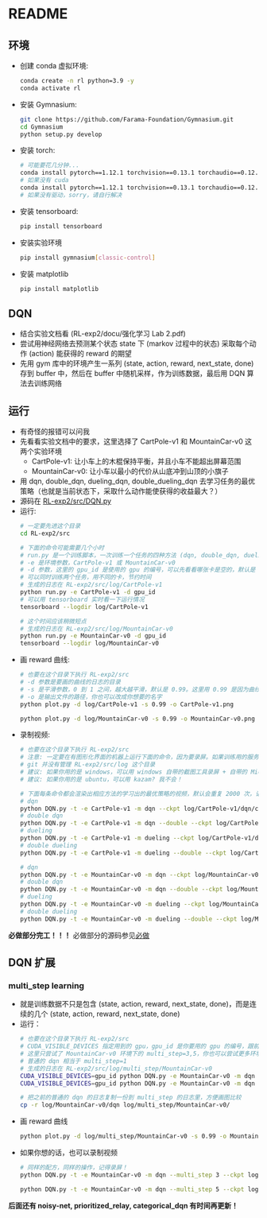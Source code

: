 # README

## 环境
- 创建 conda 虚拟环境: 
  ```bash
  conda create -n rl python=3.9 -y
  conda activate rl
  ```
- 安装 Gymnasium: 
  ```bash
  git clone https://github.com/Farama-Foundation/Gymnasium.git
  cd Gymnasium
  python setup.py develop
  ```
- 安装 torch: 
  ```bash
  # 可能要花几分钟...
  conda install pytorch==1.12.1 torchvision==0.13.1 torchaudio==0.12.1 -c pytorch -y
  # 如果没有 cuda
  conda install pytorch==1.12.1 torchvision==0.13.1 torchaudio==0.12.1 cudatoolkit=11.3 -c pytorch -y
  # 如果没有驱动，sorry，请自行解决
  ```
- 安装 tensorboard: 
  ```bash
  pip install tensorboard
  ```
- 安装实验环境
  ```bash
  pip install gymnasium[classic-control]
  ```
- 安装 matplotlib
  ```bash
  pip install matplotlib
  ```

## DQN
- 结合实验文档看 (RL-exp2/docu/强化学习 Lab 2.pdf)
- 尝试用神经网络去预测某个状态 state 下 (markov 过程中的状态) 采取每个动作 (action) 能获得的 reward 的期望
- 先用 gym 库中的环境产生一系列 (state, action, reward, next_state, done) 存到 buffer 中，然后在 buffer 中随机采样，作为训练数据，最后用 DQN 算法去训练网络

## 运行
- 有奇怪的报错可以问我
- 先看看实验文档中的要求，这里选择了 CartPole-v1 和 MountainCar-v0 这两个实验环境
  - CartPole-v1: 让小车上的木棍保持平衡，并且小车不能超出屏幕范围
  - MountainCar-v0: 让小车以最小的代价从山底冲到山顶的小旗子
- 用 dqn, double_dqn, dueling_dqn, double_dueling_dqn 去学习任务的最优策略（也就是当前状态下，采取什么动作能使获得的收益最大？）
- 源码在 [RL-exp2/src/DQN.py](../RL-exp2/src/DQN.py)
- 运行: 
  ```bash
  # 一定要先进这个目录
  cd RL-exp2/src

  # 下面的命令可能需要几个小时
  # run.py 是一个训练脚本，一次训练一个任务的四种方法 (dqn, double_dqn, dueling_dqn, double_dueling_dqn)
  # -e 是环境参数，CartPole-v1 或 MountainCar-v0
  # -d 参数，这里的 gpu_id 是使用的 gpu 的编号，可以先看看哪张卡是空的，默认是 0 (其实不看也行，因为这个任务显存占用很小)
  # 可以同时训练两个任务，用不同的卡，节约时间
  # 生成的日志在 RL-exp2/src/log/CartPole-v1
  python run.py -e CartPole-v1 -d gpu_id
  # 可以用 tensorboard 实时看一下运行情况
  tensorboard --logdir log/CartPole-v1

  # 这个时间应该稍微短点
  # 生成的日志在 RL-exp2/src/log/MountainCar-v0
  python run.py -e MountainCar-v0 -d gpu_id
  tensorboard --logdir log/MountainCar-v0
  ```
- 画 reward 曲线: 
  ```bash
  # 也要在这个目录下执行 RL-exp2/src
  # -d 参数是要画的曲线的日志的目录
  # -s 是平滑参数，0 到 1 之间，越大越平滑，默认是 0.99。这里用 0.99 是因为曲线波动大的吓人，你也可以试试更小的平滑参数，看看能不能看的过去
  # -o 是输出文件的路径，你也可以改成你想要的名字
  python plot.py -d log/CartPole-v1 -s 0.99 -o CartPole-v1.png

  python plot.py -d log/MountainCar-v0 -s 0.99 -o MountainCar-v0.png
  ```
- 录制视频: 
  ```bash
  # 也要在这个目录下执行 RL-exp2/src
  # 注意: 一定要在有图形化界面的机器上运行下面的命令，因为要录屏。如果训练用的服务器，可以把生成的 RL-exp2/src/log 目录复制到你自己的机器
  # git 并没有管理 RL-exp2/src/log 这个目录
  # 建议: 如果你用的是 windows，可以用 windows 自带的截图工具录屏 + 自带的 Microsoft Clipchamp 剪辑，或者你有更高级的工具
  # 建议: 如果你用的是 ubuntu，可以用 kazam? 我不会！

  # 下面每条命令都会渲染出相应方法的学习出的最优策略的视频，默认会重复 2000 次，记得录屏！
  # dqn
  python DQN.py -t -e CartPole-v1 -m dqn --ckpt log/CartPole-v1/dqn/ckpt/final.pth
  # double dqn
  python DQN.py -t -e CartPole-v1 -m dqn --double --ckpt log/CartPole-v1/double_dqn/ckpt/final.pth
  # dueling
  python DQN.py -t -e CartPole-v1 -m dueling --ckpt log/CartPole-v1/dueling/ckpt/final.pth
  # double dueling
  python DQN.py -t -e CartPole-v1 -m dueling --double --ckpt log/CartPole-v1/double_dueling/ckpt/final.pth

  # dqn
  python DQN.py -t -e MountainCar-v0 -m dqn --ckpt log/MountainCar-v0/dqn/ckpt/final.pth
  # double dqn
  python DQN.py -t -e MountainCar-v0 -m dqn --double --ckpt log/MountainCar-v0/double_dqn/ckpt/final.pth
  # dueling
  python DQN.py -t -e MountainCar-v0 -m dueling --ckpt log/MountainCar-v0/dueling/ckpt/final.pth
  # double dueling
  python DQN.py -t -e MountainCar-v0 -m dueling --double --ckpt log/MountainCar-v0/double_dueling/ckpt/final.pth
  ```
**必做部分完工！！！**
必做部分的源码参见[必做](./src/DQN_neccessary.py)

## DQN 扩展
### multi_step learning
- 就是训练数据不只是包含 (state, action, reward, next_state, done)，而是连续的几个 (state, action, reward, next_state, done)
- 运行：
  ```bash
  # 也要在这个目录下执行 RL-exp2/src
  # CUDA_VISIBLE_DEVICES 指定用到的 gpu，gpu_id 是你要用的 gpu 的编号，跟前面一样，最好是空闲的
  # 这里只尝试了 MountainCar-v0 环境下的 multi_step=3,5，你也可以尝试更多环境或步长
  # 普通的 dqn 相当于 multi_step=1
  # 生成的日志在 RL-exp2/src/log/multi_step/MountainCar-v0
  CUDA_VISIBLE_DEVICES=gpu_id python DQN.py -e MountainCar-v0 -m dqn --multi_step 3 --logdir log/multi_step
  CUDA_VISIBLE_DEVICES=gpu_id python DQN.py -e MountainCar-v0 -m dqn --multi_step 5 --logdir log/multi_step

  # 把之前的普通的 dqn 的日志复制一份到 multi_step 的日志里，方便画图比较
  cp -r log/MountainCar-v0/dqn log/multi_step/MountainCar-v0/
  ```
- 画 reward 曲线
  ```bash
  python plot.py -d log/multi_step/MountainCar-v0 -s 0.99 -o MountainCar-v0_multi_step.png
  ```
- 如果你想的话，也可以录制视频
  ```bash
  # 同样的配方，同样的操作，记得录屏！
  python DQN.py -t -e MountainCar-v0 -m dqn --multi_step 3 --ckpt log/multi_step/MountainCar-v0/multi_step_3_dqn/ckpt/final.pth

  python DQN.py -t -e MountainCar-v0 -m dqn --multi_step 5 --ckpt log/multi_step/MountainCar-v0/multi_step_5_dqn/ckpt/final.pth
  ```

**后面还有 noisy-net, prioritized_relay, categorical_dqn 有时间再更新！**